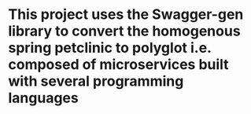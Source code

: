 # This project uses the Swagger-gen library to convert the homogenous spring petclinic to polyglot i.e. composed of microservices built with several programming languages
